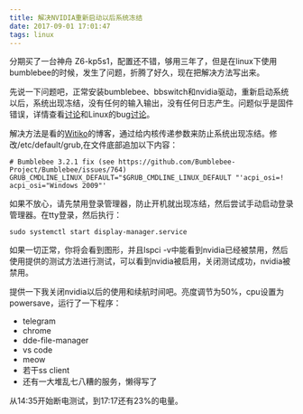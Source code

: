 ```yaml
---
title: 解决NVIDIA重新启动以后系统冻结
date: 2017-09-01 17:01:47
tags: linux
---
```


分期买了一台神舟 Z6-kp5s1，配置还不错，够用三年了，但是在linux下使用bumblebee的时候，发生了问题，折腾了好久，现在把解决方法写出来。

<!-- more -->

先说一下问题吧，正常安装bumblebee、bbswitch和nvidia驱动，重新启动系统以后，系统出现冻结，没有任何的输入输出，没有任何日志产生。问题似乎是固件错误，详情查看[讨论](https://github.com/Bumblebee-Project/Bumblebee/issues/764)和Linux的bug[讨论](https://bugzilla.kernel.org/show_bug.cgi?id=156341)。

解决方法是看的[Witiko](https://witiko.github.io/Optimus-on-Linux/)的博客，通过给内核传递参数来防止系统出现冻结。修改/etc/default/grub,在文件底部追加以下内容：

```
# Bumblebee 3.2.1 fix (see https://github.com/Bumblebee-Project/Bumblebee/issues/764)
GRUB_CMDLINE_LINUX_DEFAULT="$GRUB_CMDLINE_LINUX_DEFAULT "'acpi_osi=! acpi_osi="Windows 2009"'
```

如果不放心，请先禁用登录管理器，防止开机就出现冻结，然后尝试手动启动登录管理器。在tty登录，然后执行：

```
sudo systemctl start display-manager.service
```

如果一切正常，你将会看到图形，并且lspci -v中能看到nvidia已经被禁用，然后使用提供的测试方法进行测试，可以看到nvidia被启用，关闭测试成功，nvidia被禁用。


提供一下我关闭nvidia以后的使用和续航时间吧。亮度调节为50%，cpu设置为powersave，运行了一下程序：

- telegram
- chrome
- dde-file-manager
- vs code
- meow
- 若干ss client
- 还有一大堆乱七八糟的服务，懒得写了

从14:35开始断电测试，到17:17还有23%的电量。